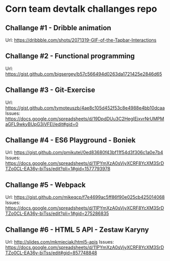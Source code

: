 # Corn team devtalk challanges repo

## Challange #1 - Dribble animation
Url: https://dribbble.com/shots/2071319-GIF-of-the-Tapbar-Interactions

## Challange #2 - Functional programming
Url: https://gist.github.com/bigsergey/b57c566494d0263da1721425e2846d65

## Challange #3 - Git-Exercise
Url: https://gist.github.com/tymoteuszb/4ae8c105d452f53c8e4988e4bb10dcaa
Issues: https://docs.google.com/spreadsheets/d/19DpdDUu3C2HegIEjxvrNrUMPMaGFL9wkyBUpG3iVFEI/edit#gid=0

## Challange #4 - ES6 Playground - Boniek
Url: https://gist.github.com/pmikutel/0ed83680f43bf11f54d3f306c1a0e7b4
Issues: https://docs.google.com/spreadsheets/d/11PYmXzA0sVjyXCRF8YcXM3SrDTZo0CL-EA36y-biTss/edit?pli=1#gid=1577793978

## Challange #5 - Webpack
Url: https://gist.github.com/mikeqcp/f7e4699ac5ff86f90e025cb425014068
Issues: https://docs.google.com/spreadsheets/d/11PYmXzA0sVjyXCRF8YcXM3SrDTZo0CL-EA36y-biTss/edit?pli=1#gid=275286835

## Challange #6 - HTML 5 API - Zestaw Karyny
Url: http://slides.com/mkmieciak/html5-apis
Issues: https://docs.google.com/spreadsheets/d/11PYmXzA0sVjyXCRF8YcXM3SrDTZo0CL-EA36y-biTss/edit#gid=857748848
